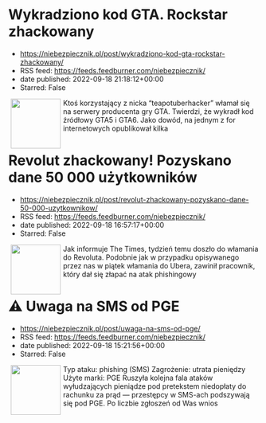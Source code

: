 # Wykradziono kod GTA. Rockstar zhackowany
 - https://niebezpiecznik.pl/post/wykradziono-kod-gta-rockstar-zhackowany/
 - RSS feed: https://feeds.feedburner.com/niebezpiecznik/
 - date published: 2022-09-18 21:18:12+00:00
 - Starred: False

<a href="https://niebezpiecznik.pl/post/wykradziono-kod-gta-rockstar-zhackowany/"><img align="left" alt="" class="alignleft tfe wp-post-image" height="100" hspace="5" src="https://niebezpiecznik.pl/wp-content/uploads/2022/09/0CB289AF-5518-41E6-A176-3A8B642596A8-150x150.jpeg" width="100" /></a>Ktoś korzystający z nicka &#8220;teapotuberhacker&#8221; włamał się na serwery producenta gry GTA. Twierdzi, że wykradł kod źródłowy GTA5 i GTA6. Jako dowód, na jednym z for internetowych opublikował kilka 

# Revolut zhackowany! Pozyskano dane 50 000 użytkowników
 - https://niebezpiecznik.pl/post/revolut-zhackowany-pozyskano-dane-50-000-uzytkownikow/
 - RSS feed: https://feeds.feedburner.com/niebezpiecznik/
 - date published: 2022-09-18 16:57:17+00:00
 - Starred: False

<a href="https://niebezpiecznik.pl/post/revolut-zhackowany-pozyskano-dane-50-000-uzytkownikow/"><img align="left" alt="" class="alignleft tfe wp-post-image" height="100" hspace="5" src="https://niebezpiecznik.pl/wp-content/uploads/2022/09/revolut-hacked-zhackowany-150x150.png" width="100" /></a>Jak informuje The Times, tydzień temu doszło do włamania do Revoluta. Podobnie jak w przypadku opisywanego przez nas w piątek włamania do Ubera, zawinił pracownik, który dał się złapać na atak phishingowy

# &#x26a0;&#xfe0f; Uwaga na SMS od PGE
 - https://niebezpiecznik.pl/post/uwaga-na-sms-od-pge/
 - RSS feed: https://feeds.feedburner.com/niebezpiecznik/
 - date published: 2022-09-18 15:21:56+00:00
 - Starred: False

<a href="https://niebezpiecznik.pl/post/uwaga-na-sms-od-pge/"><img align="left" alt="" class="alignleft tfe wp-post-image" height="100" hspace="5" src="https://niebezpiecznik.pl/wp-content/uploads/2022/09/scam-pge-150x150.png" width="100" /></a>Typ ataku: phishing (SMS) Zagrożenie: utrata pieniędzy Użyte marki: PGE Ruszyła kolejna fala ataków wyłudzających pieniądze pod pretekstem niedopłaty do rachunku za prąd &#8212; przestępcy w SMS-ach podszywają się pod PGE. Po liczbie zgłoszeń od Was wnios
